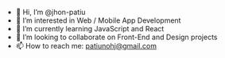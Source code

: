 - 👋 Hi, I’m @jhon-patiu
- 👀 I’m interested in Web / Mobile App Development
- 🌱 I’m currently learning JavaScript and React
- 💞️ I’m looking to collaborate on Front-End and Design projects
- 📫 How to reach me: patiunohj@gmail.com

<!---
jhon-patiu/jhon-patiu is a ✨ special ✨ repository because its `README.md` (this file) appears on your GitHub profile.
You can click the Preview link to take a look at your changes.
--->
